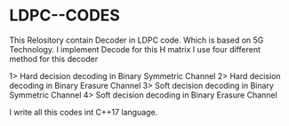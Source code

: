 # LDPC--CODES
This Relository contain Decoder in LDPC code.
Which is based on 5G Technology.
I implement Decode for this H matrix
I use four different method for this decoder


1> Hard decision decoding in Binary Symmetric Channel
2> Hard decision decoding in Binary Erasure  Channel
3> Soft decision decoding in Binary Symmetric Channel
4> Soft decision decoding in Binary Erasure  Channel


I write all this codes int C++17 language.
